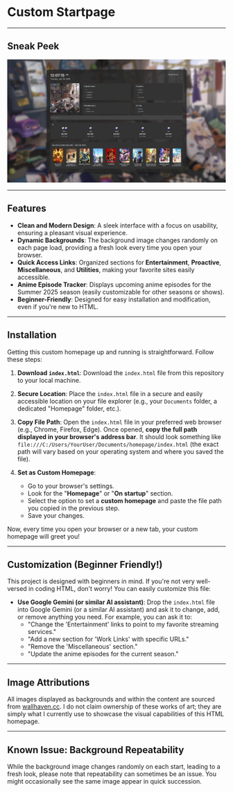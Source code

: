 # Custom Startpage

---

## Sneak Peek

![Screenshot 2025-07-29 120718](https://github.com/leavv-source/startpage-public/blob/1d64172463d4042a48448dd11b1cf38d982db053/Screenshot%202025-07-29%20120718.png)

---

## Features

* **Clean and Modern Design**: A sleek interface with a focus on usability, ensuring a pleasant visual experience.
* **Dynamic Backgrounds**: The background image changes randomly on each page load, providing a fresh look every time you open your browser.
* **Quick Access Links**: Organized sections for **Entertainment**, **Proactive**, **Miscellaneous**, and **Utilities**, making your favorite sites easily accessible.
* **Anime Episode Tracker**: Displays upcoming anime episodes for the Summer 2025 season (easily customizable for other seasons or shows).
* **Beginner-Friendly**: Designed for easy installation and modification, even if you're new to HTML.

---

## Installation

Getting this custom homepage up and running is straightforward. Follow these steps:

1.  **Download `index.html`**: Download the `index.html` file from this repository to your local machine.

2.  **Secure Location**: Place the `index.html` file in a secure and easily accessible location on your file explorer (e.g., your `Documents` folder, a dedicated "Homepage" folder, etc.).

3.  **Copy File Path**: Open the `index.html` file in your preferred web browser (e.g., Chrome, Firefox, Edge). Once opened, **copy the full path displayed in your browser's address bar**. It should look something like `file:///C:/Users/YourUser/Documents/homepage/index.html` (the exact path will vary based on your operating system and where you saved the file).

4.  **Set as Custom Homepage**:
    * Go to your browser's settings.
    * Look for the "**Homepage**" or "**On startup**" section.
    * Select the option to set a **custom homepage** and paste the file path you copied in the previous step.
    * Save your changes.

Now, every time you open your browser or a new tab, your custom homepage will greet you!

---

## Customization (Beginner Friendly!)

This project is designed with beginners in mind. If you're not very well-versed in coding HTML, don't worry! You can easily customize this file:

* **Use Google Gemini (or similar AI assistant)**: Drop the `index.html` file into Google Gemini (or a similar AI assistant) and ask it to change, add, or remove anything you need. For example, you can ask it to:
    * "Change the 'Entertainment' links to point to my favorite streaming services."
    * "Add a new section for 'Work Links' with specific URLs."
    * "Remove the 'Miscellaneous' section."
    * "Update the anime episodes for the current season."

---

## Image Attributions

All images displayed as backgrounds and within the content are sourced from [wallhaven.cc](https://wallhaven.cc/). I do not claim ownership of these works of art; they are simply what I currently use to showcase the visual capabilities of this HTML homepage.

---

## Known Issue: Background Repeatability

While the background image changes randomly on each start, leading to a fresh look, please note that repeatability can sometimes be an issue. You might occasionally see the same image appear in quick succession.
